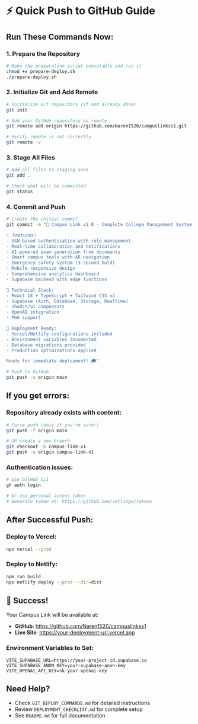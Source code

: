 # ⚡ Quick Push to GitHub Guide

## Run These Commands Now:

### 1. Prepare the Repository
```bash
# Make the preparation script executable and run it
chmod +x prepare-deploy.sh
./prepare-deploy.sh
```

### 2. Initialize Git and Add Remote
```bash
# Initialize Git repository (if not already done)
git init

# Add your GitHub repository as remote
git remote add origin https://github.com/Naren1520/campuslinkss1.git

# Verify remote is set correctly
git remote -v
```

### 3. Stage All Files
```bash
# Add all files to staging area
git add .

# Check what will be committed
git status
```

### 4. Commit and Push
```bash
# Create the initial commit
git commit -m "🚀 Campus Link v1.0 - Complete College Management System

✨ Features:
- USN-based authentication with role management
- Real-time collaboration and notifications
- AI-powered exam generation from documents
- Smart campus tools with AR navigation
- Emergency safety system (3-second hold)
- Mobile-responsive design
- Comprehensive analytics dashboard
- Supabase backend with edge functions

🔧 Technical Stack:
- React 18 + TypeScript + Tailwind CSS v4
- Supabase (Auth, Database, Storage, Realtime)
- shadcn/ui components
- OpenAI integration
- PWA support

🚀 Deployment Ready:
- Vercel/Netlify configurations included
- Environment variables documented
- Database migrations provided
- Production optimizations applied

Ready for immediate deployment! 🎓"

# Push to GitHub
git push -u origin main
```

## If you get errors:

### Repository already exists with content:
```bash
# Force push (only if you're sure!)
git push -f origin main

# OR create a new branch
git checkout -b campus-link-v1
git push -u origin campus-link-v1
```

### Authentication issues:
```bash
# Use GitHub CLI
gh auth login

# Or use personal access token
# Generate token at: https://github.com/settings/tokens
```

## After Successful Push:

### Deploy to Vercel:
```bash
npx vercel --prod
```

### Deploy to Netlify:
```bash
npm run build
npx netlify deploy --prod --dir=dist
```

## 🎉 Success!

Your Campus Link will be available at:
- **GitHub**: https://github.com/Naren1520/campuslinkss1
- **Live Site**: https://your-deployment-url.vercel.app

### Environment Variables to Set:
```
VITE_SUPABASE_URL=https://your-project-id.supabase.co
VITE_SUPABASE_ANON_KEY=your-supabase-anon-key
VITE_OPENAI_API_KEY=sk-your-openai-key
```

## Need Help?

- Check `GIT_DEPLOY_COMMANDS.md` for detailed instructions
- Review `DEPLOYMENT_CHECKLIST.md` for complete setup
- See `README.md` for full documentation